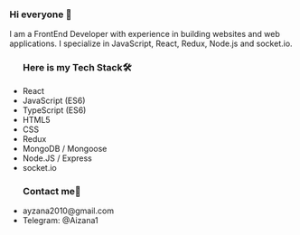 ### Hi everyone 👋
I am a FrontEnd Developer with experience in building websites and web applications. I specialize in JavaScript, React, Redux, Node.js and socket.io. 

<!-- <img src="https://github-readme-stats.vercel.app/api?username=aizana1&&show_icons=true&title_color=ffffff&icon_color=bb2acf&text_color=daf7dc&bg_color=151515">
 -->
<ul><h3>Here is my Tech Stack🛠</h3>
 <li>React</li>
 <li>JavaScript (ES6)</li>
 <li>TypeScript (ES6)</li>
 <li>HTML5</li>
<li>CSS</li>
<li>Redux</li>
<li>MongoDB / Mongoose</li>
<li>Node.JS / Express</li>
 <li>socket.io</li>
  </ul>
<ul><h3>Contact me📨</h3>
  <li>ayzana2010@gmail.com </li>
  <li>Telegram: @Aizana1</li>
    </ul>
